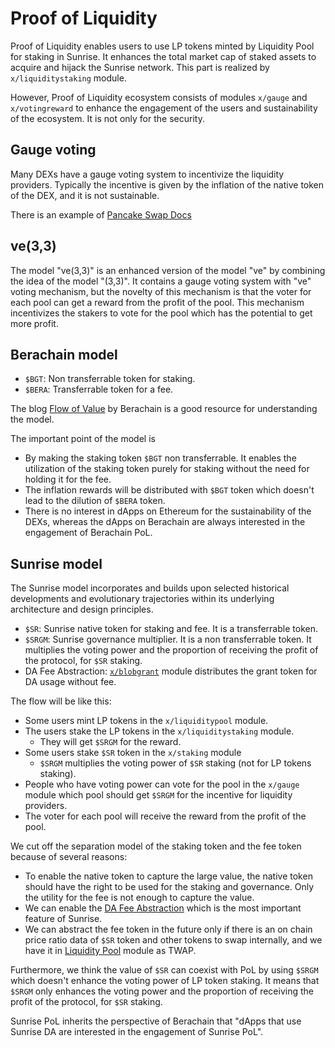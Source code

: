 # Proof of Liquidity

Proof of Liquidity enables users to use LP tokens minted by Liquidity Pool for staking in Sunrise. It enhances the total market cap of staked assets to acquire and hijack the Sunrise network. This part is realized by `x/liquiditystaking` module.

However, Proof of Liquidity ecosystem consists of modules `x/gauge` and `x/votingreward` to enhance the engagement of the users and sustainability of the ecosystem. It is not only for the security.

## Gauge voting

Many DEXs have a gauge voting system to incentivize the liquidity providers. Typically the incentive is given by the inflation of the native token of the DEX, and it is not sustainable.

There is an example of [Pancake Swap Docs](https://docs.pancakeswap.finance/products/vecake/gauges-voting)

## ve(3,3)

The model "ve(3,3)" is an enhanced version of the model "ve" by combining the idea of the model "(3,3)". It contains a gauge voting system with "ve" voting mechanism, but the novelty of this mechanism is that the voter for each pool can get a reward from the profit of the pool. This mechanism incentivizes the stakers to vote for the pool which has the potential to get more profit.

## Berachain model

* `$BGT`: Non transferrable token for staking.
* `$BERA`: Transferrable token for a fee.

The blog  [Flow of Value](https://blog.berachain.com/blog/flow-of-value-examining-the-differences-between-pos-and-pol-a-case-for-a-new-paradigm-in-sustainable-incentive-alignment-at-the-protocol-layer) by Berachain is a good resource for understanding the model.

The important point of the model is

* By making the staking token `$BGT` non transferrable. It enables the utilization of the staking token purely for staking without the need for holding it for the fee.
* The inflation rewards will be distributed with `$BGT` token which doesn't lead to the dilution of `$BERA` token.
* There is no interest in dApps on Ethereum for the sustainability of the DEXs, whereas the dApps on Berachain are always interested in the engagement of Berachain PoL.

## Sunrise model

The Sunrise model incorporates and builds upon selected historical developments and evolutionary trajectories within its underlying architecture and design principles.

* `$SR`: Sunrise native token for staking and fee. It is a transferrable token.
* `$SRGM`: Sunrise governance multiplier. It is a non transferrable token. It multiplies the voting power and the proportion of receiving the profit of the protocol, for `$SR` staking.
* DA Fee Abstraction: [`x/blobgrant`](da-fee-abstraction.md) module distributes the grant token for DA usage without fee.

The flow will be like this:

* Some users mint LP tokens in the `x/liquiditypool` module.
* The users stake the LP tokens in the `x/liquiditystaking` module.
  * They will get `$SRGM` for the reward.
* Some users stake `$SR` token in the `x/staking` module
  * `$SRGM` multiplies the voting power of `$SR` staking (not for LP tokens staking).
* People who have voting power can vote for the pool in the `x/gauge` module which pool should get `$SRGM` for the incentive for liquidity providers.
* The voter for each pool will receive the reward from the profit of the pool.

We cut off the separation model of the staking token and the fee token because of several reasons:

* To enable the native token to capture the large value, the native token should have the right to be used for the staking and governance. Only the utility for the fee is not enough to capture the value.
* We can enable the [DA Fee Abstraction](da-fee-abstraction.md) which is the most important feature of Sunrise.
* We can abstract the fee token in the future only if there is an on chain price ratio data of `$SR` token and other tokens to swap internally, and we have it in [Liquidity Pool](liquidity-pool.md) module as TWAP.

Furthermore, we think the value of `$SR` can coexist with PoL by using `$SRGM` which doesn't enhance the voting power of LP token staking. It means that `$SRGM` only enhances the voting power and the proportion of receiving the profit of the protocol, for `$SR` staking.

Sunrise PoL inherits the perspective of Berachain that "dApps that use Sunrise DA are interested in the engagement of Sunrise PoL".
